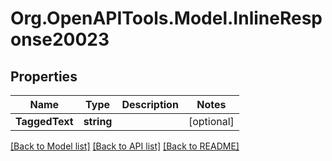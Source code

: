 # Org.OpenAPITools.Model.InlineResponse20023

## Properties

Name | Type | Description | Notes
------------ | ------------- | ------------- | -------------
**TaggedText** | **string** |  | [optional] 

[[Back to Model list]](../README.md#documentation-for-models) [[Back to API list]](../README.md#documentation-for-api-endpoints) [[Back to README]](../README.md)

